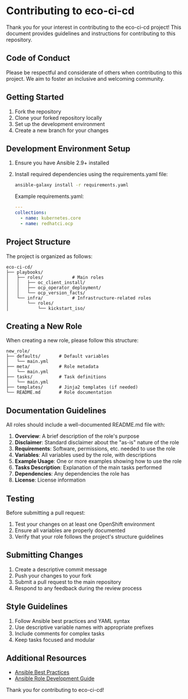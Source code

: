 # Contributing to eco-ci-cd

Thank you for your interest in contributing to the eco-ci-cd project! This document provides guidelines and instructions for contributing to this repository.

## Code of Conduct

Please be respectful and considerate of others when contributing to this project. We aim to foster an inclusive and welcoming community.

## Getting Started

1. Fork the repository
2. Clone your forked repository locally
3. Set up the development environment
4. Create a new branch for your changes

## Development Environment Setup

1. Ensure you have Ansible 2.9+ installed
2. Install required dependencies using the requirements.yaml file:
   ```bash
   ansible-galaxy install -r requirements.yaml
   ```

   Example requirements.yaml:
   ```yaml
   ---
   collections:
     - name: kubernetes.core
     - name: redhatci.ocp
   ```

## Project Structure

The project is organized as follows:

```
eco-ci-cd/
├── playbooks/
│   ├── roles/           # Main roles
│   │   ├── oc_client_install/
│   │   ├── ocp_operator_deployment/
│   │   └── ocp_version_facts/
│   └── infra/           # Infrastructure-related roles
│       └── roles/
│           └── kickstart_iso/
```

## Creating a New Role

When creating a new role, please follow this structure:

```
new_role/
├── defaults/       # Default variables
│   └── main.yml
├── meta/           # Role metadata
│   └── main.yml
├── tasks/          # Task definitions
│   └── main.yml
├── templates/      # Jinja2 templates (if needed)
└── README.md       # Role documentation
```

## Documentation Guidelines

All roles should include a well-documented README.md file with:

1. **Overview**: A brief description of the role's purpose
2. **Disclaimer**: Standard disclaimer about the "as-is" nature of the role
3. **Requirements**: Software, permissions, etc. needed to use the role
4. **Variables**: All variables used by the role, with descriptions
5. **Example Usage**: One or more examples showing how to use the role
6. **Tasks Description**: Explanation of the main tasks performed
7. **Dependencies**: Any dependencies the role has
8. **License**: License information

## Testing

Before submitting a pull request:

1. Test your changes on at least one OpenShift environment
2. Ensure all variables are properly documented
3. Verify that your role follows the project's structure guidelines

## Submitting Changes

1. Create a descriptive commit message
2. Push your changes to your fork
3. Submit a pull request to the main repository
4. Respond to any feedback during the review process

## Style Guidelines

1. Follow Ansible best practices and YAML syntax
2. Use descriptive variable names with appropriate prefixes
3. Include comments for complex tasks
4. Keep tasks focused and modular

## Additional Resources

- [Ansible Best Practices](https://docs.ansible.com/ansible/latest/user_guide/playbooks_best_practices.html)
- [Ansible Role Development Guide](https://docs.ansible.com/ansible/latest/user_guide/playbooks_reuse_roles.html)

Thank you for contributing to eco-ci-cd!

